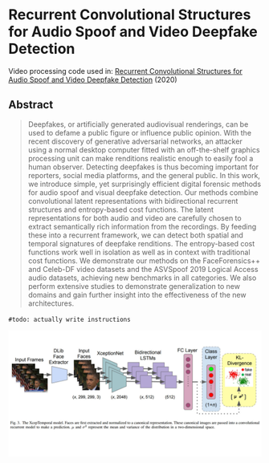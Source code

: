 # Recurrent Convolutional Structures for Audio Spoof and Video Deepfake Detection

Video processing code used in:
[Recurrent Convolutional Structures for Audio Spoof and Video Deepfake Detection](https://www.researchgate.net/publication/341812294_Recurrent_Convolutional_Structures_for_Audio_Spoof_and_Video_Deepfake_Detection) (2020)

## Abstract

> Deepfakes, or artificially generated audiovisual renderings, can be used to defame a public figure or influence public opinion. With the recent discovery of generative adversarial networks, an attacker using a normal desktop computer fitted with an off-the-shelf graphics processing unit can make renditions realistic enough to easily fool a human observer. Detecting deepfakes is thus becoming important for reporters, social media platforms, and the general public. In this work, we introduce simple, yet surprisingly efficient digital forensic methods for audio spoof and visual deepfake detection. Our methods combine convolutional latent representations with bidirectional recurrent structures and entropy-based cost functions. The latent representations for both audio and video are carefully chosen to extract semantically rich information from the recordings. By feeding these into a recurrent framework, we can detect both spatial and temporal signatures of deepfake renditions. The entropy-based cost functions work well in isolation as well as in context with traditional cost functions. We demonstrate our methods on the FaceForensics++ and Celeb-DF video datasets and the ASVSpoof 2019 Logical Access audio datasets, achieving new benchmarks in all categories. We also perform extensive studies to demonstrate generalization to new domains and gain further insight into the effectiveness of the new architectures.

`#todo: actually write instructions`

![XcepTemporal Model](/img/xceptemporal-model.jpg)